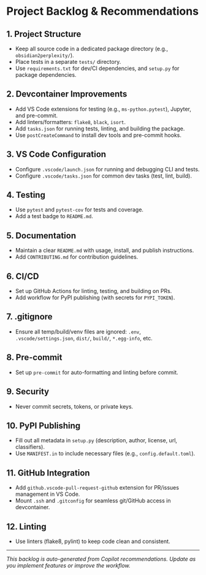 # Project Backlog & Recommendations

## 1. Project Structure
- Keep all source code in a dedicated package directory (e.g., `obsidian2perplexity/`).
- Place tests in a separate `tests/` directory.
- Use `requirements.txt` for dev/CI dependencies, and `setup.py` for package dependencies.

## 2. Devcontainer Improvements
- Add VS Code extensions for testing (e.g., `ms-python.pytest`), Jupyter, and pre-commit.
- Add linters/formatters: `flake8`, `black`, `isort`.
- Add `tasks.json` for running tests, linting, and building the package.
- Use `postCreateCommand` to install dev tools and pre-commit hooks.

## 3. VS Code Configuration
- Configure `.vscode/launch.json` for running and debugging CLI and tests.
- Configure `.vscode/tasks.json` for common dev tasks (test, lint, build).

## 4. Testing
- Use `pytest` and `pytest-cov` for tests and coverage.
- Add a test badge to `README.md`.

## 5. Documentation
- Maintain a clear `README.md` with usage, install, and publish instructions.
- Add `CONTRIBUTING.md` for contribution guidelines.

## 6. CI/CD
- Set up GitHub Actions for linting, testing, and building on PRs.
- Add workflow for PyPI publishing (with secrets for `PYPI_TOKEN`).

## 7. .gitignore
- Ensure all temp/build/venv files are ignored: `.env`, `.vscode/settings.json`, `dist/`, `build/`, `*.egg-info`, etc.

## 8. Pre-commit
- Set up `pre-commit` for auto-formatting and linting before commit.

## 9. Security
- Never commit secrets, tokens, or private keys.

## 10. PyPI Publishing
- Fill out all metadata in `setup.py` (description, author, license, url, classifiers).
- Use `MANIFEST.in` to include necessary files (e.g., `config.default.toml`).

## 11. GitHub Integration
- Add `github.vscode-pull-request-github` extension for PR/issues management in VS Code.
- Mount `.ssh` and `.gitconfig` for seamless git/GitHub access in devcontainer.

## 12. Linting
- Use linters (flake8, pylint) to keep code clean and consistent.

---

_This backlog is auto-generated from Copilot recommendations. Update as you implement features or improve the workflow._
